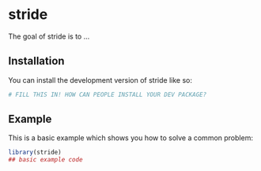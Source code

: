
# stride

<!-- badges: start -->
<!-- badges: end -->

The goal of stride is to ...

## Installation

You can install the development version of stride like so:

``` r
# FILL THIS IN! HOW CAN PEOPLE INSTALL YOUR DEV PACKAGE?
```

## Example

This is a basic example which shows you how to solve a common problem:

``` r
library(stride)
## basic example code
```

